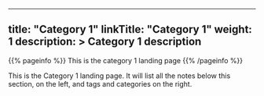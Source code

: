 
---
title: "Category 1"
linkTitle: "Category 1"
weight: 1
description: >
  Category 1 description
---

{{% pageinfo %}}
This is the category 1 landing page
{{% /pageinfo %}}

This is the Category 1 landing page.  It will list all the notes below this
section, on the left, and tags and categories on the right.
